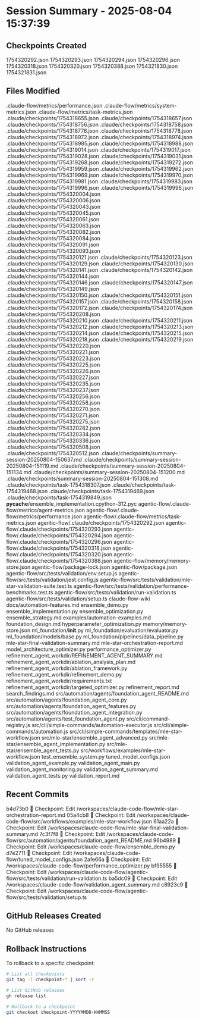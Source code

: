 # Session Summary - 2025-08-04 15:37:39

## Checkpoints Created
1754320292.json
1754320293.json
1754320294.json
1754320296.json
1754320318.json
1754320320.json
1754320388.json
1754321830.json
1754321831.json

## Files Modified
.claude-flow/metrics/performance.json
.claude-flow/metrics/system-metrics.json
.claude-flow/metrics/task-metrics.json
.claude/checkpoints/1754318655.json
.claude/checkpoints/1754318657.json
.claude/checkpoints/1754318756.json
.claude/checkpoints/1754318758.json
.claude/checkpoints/1754318776.json
.claude/checkpoints/1754318778.json
.claude/checkpoints/1754318972.json
.claude/checkpoints/1754318974.json
.claude/checkpoints/1754318985.json
.claude/checkpoints/1754318988.json
.claude/checkpoints/1754319014.json
.claude/checkpoints/1754319017.json
.claude/checkpoints/1754319028.json
.claude/checkpoints/1754319031.json
.claude/checkpoints/1754319268.json
.claude/checkpoints/1754319272.json
.claude/checkpoints/1754319959.json
.claude/checkpoints/1754319962.json
.claude/checkpoints/1754319969.json
.claude/checkpoints/1754319970.json
.claude/checkpoints/1754319981.json
.claude/checkpoints/1754319983.json
.claude/checkpoints/1754319996.json
.claude/checkpoints/1754319998.json
.claude/checkpoints/1754320004.json
.claude/checkpoints/1754320006.json
.claude/checkpoints/1754320043.json
.claude/checkpoints/1754320045.json
.claude/checkpoints/1754320061.json
.claude/checkpoints/1754320063.json
.claude/checkpoints/1754320082.json
.claude/checkpoints/1754320084.json
.claude/checkpoints/1754320091.json
.claude/checkpoints/1754320093.json
.claude/checkpoints/1754320121.json
.claude/checkpoints/1754320123.json
.claude/checkpoints/1754320129.json
.claude/checkpoints/1754320130.json
.claude/checkpoints/1754320141.json
.claude/checkpoints/1754320142.json
.claude/checkpoints/1754320144.json
.claude/checkpoints/1754320146.json
.claude/checkpoints/1754320147.json
.claude/checkpoints/1754320149.json
.claude/checkpoints/1754320150.json
.claude/checkpoints/1754320151.json
.claude/checkpoints/1754320157.json
.claude/checkpoints/1754320158.json
.claude/checkpoints/1754320172.json
.claude/checkpoints/1754320174.json
.claude/checkpoints/1754320208.json
.claude/checkpoints/1754320210.json
.claude/checkpoints/1754320211.json
.claude/checkpoints/1754320212.json
.claude/checkpoints/1754320213.json
.claude/checkpoints/1754320214.json
.claude/checkpoints/1754320215.json
.claude/checkpoints/1754320218.json
.claude/checkpoints/1754320219.json
.claude/checkpoints/1754320220.json
.claude/checkpoints/1754320221.json
.claude/checkpoints/1754320223.json
.claude/checkpoints/1754320225.json
.claude/checkpoints/1754320226.json
.claude/checkpoints/1754320227.json
.claude/checkpoints/1754320235.json
.claude/checkpoints/1754320237.json
.claude/checkpoints/1754320256.json
.claude/checkpoints/1754320258.json
.claude/checkpoints/1754320270.json
.claude/checkpoints/1754320271.json
.claude/checkpoints/1754320275.json
.claude/checkpoints/1754320282.json
.claude/checkpoints/1754320334.json
.claude/checkpoints/1754320336.json
.claude/checkpoints/1754320508.json
.claude/checkpoints/1754320512.json
.claude/checkpoints/summary-session-20250804-150637.md
.claude/checkpoints/summary-session-20250804-151119.md
.claude/checkpoints/summary-session-20250804-151134.md
.claude/checkpoints/summary-session-20250804-151200.md
.claude/checkpoints/summary-session-20250804-151308.md
.claude/checkpoints/task-1754318307.json
.claude/checkpoints/task-1754319468.json
.claude/checkpoints/task-1754319469.json
.claude/checkpoints/task-1754319849.json
__pycache__/ensemble_implementation.cpython-312.pyc
agentic-flow/.claude-flow/metrics/agent-metrics.json
agentic-flow/.claude-flow/metrics/performance.json
agentic-flow/.claude-flow/metrics/task-metrics.json
agentic-flow/.claude/checkpoints/1754320292.json
agentic-flow/.claude/checkpoints/1754320293.json
agentic-flow/.claude/checkpoints/1754320294.json
agentic-flow/.claude/checkpoints/1754320296.json
agentic-flow/.claude/checkpoints/1754320318.json
agentic-flow/.claude/checkpoints/1754320320.json
agentic-flow/.claude/checkpoints/1754320388.json
agentic-flow/memory/memory-store.json
agentic-flow/package-lock.json
agentic-flow/package.json
agentic-flow/src/tests/validation/env.setup.js
agentic-flow/src/tests/validation/jest.config.js
agentic-flow/src/tests/validation/mle-star-validation-suite.test.ts
agentic-flow/src/tests/validation/performance-benchmarks.test.ts
agentic-flow/src/tests/validation/run-validation.ts
agentic-flow/src/tests/validation/setup.ts
claude-flow-wiki
docs/automation-features.md
ensemble_demo.py
ensemble_implementation.py
ensemble_optimization.py
ensemble_strategy.md
examples/automation-examples.md
foundation_design.md
hyperparameter_optimization.py
memory/memory-store.json
ml_foundation/__init__.py
ml_foundation/evaluation/evaluator.py
ml_foundation/models/base.py
ml_foundation/pipelines/data_pipeline.py
mle-star-final-validation-summary.md
mle-star-orchestration-report.md
model_architecture_optimizer.py
performance_optimizer.py
refinement_agent_workdir/REFINEMENT_AGENT_SUMMARY.md
refinement_agent_workdir/ablation_analysis_plan.md
refinement_agent_workdir/ablation_framework.py
refinement_agent_workdir/refinement_demo.py
refinement_agent_workdir/requirements.txt
refinement_agent_workdir/targeted_optimizer.py
refinement_report.md
search_findings.md
src/automation/agents/foundation_agent_README.md
src/automation/agents/foundation_agent_core.py
src/automation/agents/foundation_agent_features.py
src/automation/agents/foundation_agent_integration.py
src/automation/agents/test_foundation_agent.py
src/cli/command-registry.js
src/cli/simple-commands/automation-executor.js
src/cli/simple-commands/automation.js
src/cli/simple-commands/templates/mle-star-workflow.json
src/mle-star/ensemble_agent_advanced.py
src/mle-star/ensemble_agent_implementation.py
src/mle-star/ensemble_agent_tests.py
src/workflows/examples/mle-star-workflow.json
test_ensemble_system.py
tuned_model_configs.json
validation_agent_example.py
validation_agent_main.py
validation_agent_monitoring.py
validation_agent_summary.md
validation_agent_tests.py
validation_report.md

## Recent Commits
b4d73b0 🔖 Checkpoint: Edit /workspaces/claude-code-flow/mle-star-orchestration-report.md
05a4cb8 🔖 Checkpoint: Edit /workspaces/claude-code-flow/src/workflows/examples/mle-star-workflow.json
61aa22a 🔖 Checkpoint: Edit /workspaces/claude-code-flow/mle-star-final-validation-summary.md
7c3f7f8 🔖 Checkpoint: Edit /workspaces/claude-code-flow/src/automation/agents/foundation_agent_README.md
96b4989 🔖 Checkpoint: Edit /workspaces/claude-code-flow/ensemble_demo.py
d7e2711 🔖 Checkpoint: Edit /workspaces/claude-code-flow/tuned_model_configs.json
2afe66a 🔖 Checkpoint: Edit /workspaces/claude-code-flow/performance_optimizer.py
bf95555 🔖 Checkpoint: Edit /workspaces/claude-code-flow/agentic-flow/src/tests/validation/run-validation.ts
ba5dc09 🔖 Checkpoint: Edit /workspaces/claude-code-flow/validation_agent_summary.md
c8923c9 🔖 Checkpoint: Edit /workspaces/claude-code-flow/agentic-flow/src/tests/validation/setup.ts

## GitHub Releases Created
No GitHub releases

## Rollback Instructions
To rollback to a specific checkpoint:
```bash
# List all checkpoints
git tag -l checkpoint-* | sort -r

# List GitHub releases
gh release list

# Rollback to a checkpoint
git checkout checkpoint-YYYYMMDD-HHMMSS
```
